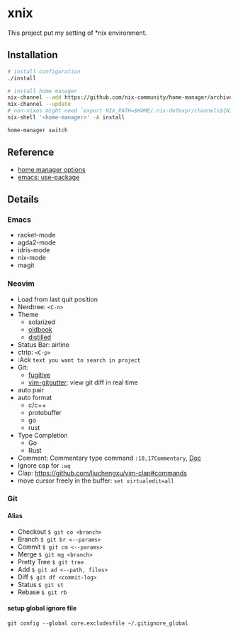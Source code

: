 # xnix

This project put my setting of *nix environment.

## Installation

```zsh
# install configuration
./install

# install home manager
nix-channel --add https://github.com/nix-community/home-manager/archive/release-20.09.tar.gz home-manager
nix-channel --update
# non-nixos might need `export NIX_PATH=$HOME/.nix-defexpr/channels${NIX_PATH:+:}$NIX_PATH`
nix-shell '<home-manager>' -A install

home-manager switch
```

## Reference

- [home manager options](https://nix-community.github.io/home-manager/options.html)
- [emacs: use-package](https://github.com/jwiegley/use-package)

## Details

### Emacs

- racket-mode
- agda2-mode
- idris-mode
- nix-mode
- magit

### Neovim

- Load from last quit position
- Nerdtree: `<C-n>`
- Theme
    - solarized
    - [oldbook](https://github.com/KKPMW/oldbook-vim)
    - [distilled](https://github.com/KKPMW/distilled-vim)
- Status Bar: airline
- ctrlp: `<C-p>`
- :Ack `text you want to search in project`
- Git:
    - [fugitive](https://vimawesome.com/plugin/fugitive-vim)
    - [vim-gitgutter](https://vimawesome.com/plugin/vim-gitgutter): view git diff in real time
- auto pair
- auto format
    - c/c++
    - protobuffer
    - go
    - rust
- Type Completion
    - Go
    - Rust
- Comment: Commentary type command `:10,17Commentary`, [Doc](https://vimawesome.com/plugin/commentary-vim)
- Ignore cap for `:wq`
- Clap: https://github.com/liuchengxu/vim-clap#commands
- move cursor freely in the buffer: `set virtualedit=all`

### Git

#### Alias

-  Checkout
    `$ git co <branch>`
-  Branch
    `$ git br <--params>`
-  Commit
    `$ git cm <--params>`
-  Merge
    `$ git mg <branch>`
-  Pretty Tree
    `$ git tree`
-  Add
    `$ git ad <--path, files>`
-  Diff
    `$ git df <commit-log>`
-  Status
    `$ git st`
-  Rebase
    `$ git rb`

#### setup global ignore file

```
git config --global core.excludesfile ~/.gitignore_global
```
